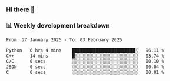 ### Hi there 👋

### 📊 Weekly development breakdown
<!--START_SECTION:waka-->

```txt
From: 27 January 2025 - To: 03 February 2025

Python   6 hrs 4 mins    ████████████████████████░   96.11 %
C++      14 mins         █░░░░░░░░░░░░░░░░░░░░░░░░   03.74 %
C/C      0 secs          ░░░░░░░░░░░░░░░░░░░░░░░░░   00.10 %
JSON     0 secs          ░░░░░░░░░░░░░░░░░░░░░░░░░   00.04 %
C        0 secs          ░░░░░░░░░░░░░░░░░░░░░░░░░   00.01 %
```

<!--END_SECTION:waka-->
